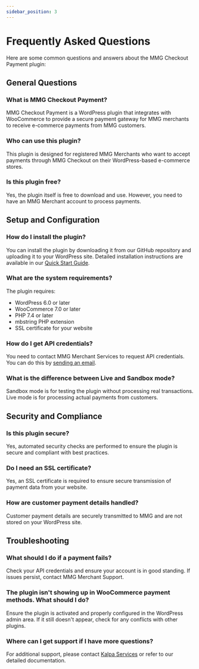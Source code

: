 ```yaml
---
sidebar_position: 3
---
```


# Frequently Asked Questions

Here are some common questions and answers about the MMG Checkout Payment plugin:

## General Questions

### What is MMG Checkout Payment?
MMG Checkout Payment is a WordPress plugin that integrates with WooCommerce to provide a secure payment gateway for MMG merchants to receive e-commerce payments from MMG customers.

### Who can use this plugin?
This plugin is designed for registered MMG Merchants who want to accept payments through MMG Checkout on their WordPress-based e-commerce stores.

### Is this plugin free?
Yes, the plugin itself is free to download and use. However, you need to have an MMG Merchant account to process payments.

## Setup and Configuration

### How do I install the plugin?
You can install the plugin by downloading it from our GitHub repository and uploading it to your WordPress site. Detailed installation instructions are available in our [Quick Start Guide](/docs/quick-start).

### What are the system requirements?
The plugin requires:
- WordPress 6.0 or later
- WooCommerce 7.0 or later
- PHP 7.4 or later
- mbstring PHP extension
- SSL certificate for your website

### How do I get API credentials?
You need to contact MMG Merchant Services to request API credentials. You can do this by [sending an email](mailto:merchantservices@mmg.gy?subject=Request%20for%20MMG%20Checkout%20API%20Credentials).

### What is the difference between Live and Sandbox mode?
Sandbox mode is for testing the plugin without processing real transactions. Live mode is for processing actual payments from customers.

## Security and Compliance

### Is this plugin secure?
Yes, automated security checks are performed to ensure the plugin is secure and compliant with best practices.

### Do I need an SSL certificate?
Yes, an SSL certificate is required to ensure secure transmission of payment data from your website.

### How are customer payment details handled?
Customer payment details are securely transmitted to MMG and are not stored on your WordPress site.

## Troubleshooting

### What should I do if a payment fails?
Check your API credentials and ensure your account is in good standing. If issues persist, contact MMG Merchant Support.

### The plugin isn't showing up in WooCommerce payment methods. What should I do?
Ensure the plugin is activated and properly configured in the WordPress admin area. If it still doesn't appear, check for any conflicts with other plugins.

### Where can I get support if I have more questions?
For additional support, please contact [Kalpa Services](mailto:hello@kalpa.dev?subject=MMG%20Checkout%20Payment%20Plugin%20Support) or refer to our detailed documentation.
